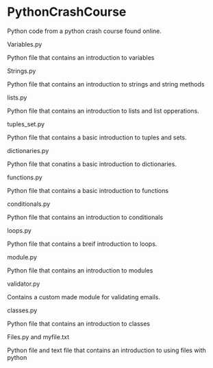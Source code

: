 # PythonCrashCourse
Python code from a python crash course found online. 


<h>  Variables.py 
<p> Python file that contains an introduction to variables

<h> Strings.py 
<p> Python file that contains an introduction to strings and string methods 

<h> lists.py
<p> Python file that contains an introduction to lists and list opperations. 

<h> tuples_set.py
<p> Python file that contains a basic introduction to tuples and sets. 

<h> dictionaries.py
<p> Python file that conatins a basic introduction to dictionaries. 

<h> functions.py
<p> Python file that contains a basic introduction to functions 

<h> conditionals.py
<p> Python file that contains an introduction to conditionals


<h> loops.py
<p> Python file that contains a breif introduction to loops. 


<h> module.py
<p> Python file that contains an introduction to modules 

<h> validator.py
<p> Contains a custom made module for validating emails. 

<h> classes.py
<p> Python file that contains an introduction to classes 

<h> Files.py and myfile.txt 
<p> Python file and text file that contains an introduction to using files with python
